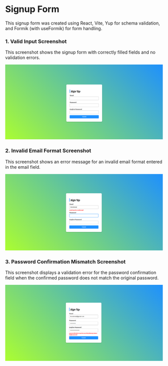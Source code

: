 # Signup Form

This signup form was created using React, Vite, Yup for schema validation, and Formik (with useFormik) for form handling.

### 1. Valid Input Screenshot

This screenshot shows the signup form with correctly filled fields and no validation errors.

![Valid Input Screenshot](images/normal.png)

### 2. Invalid Email Format Screenshot

This screenshot shows an error message for an invalid email format entered in the email field.

![Invalid Email Format Screenshot](images/error1.png)

### 3. Password Confirmation Mismatch Screenshot

This screenshot displays a validation error for the password confirmation field when the confirmed password does not match the original password.

![Password Confirmation Mismatch Screenshot](images/error2.png)

